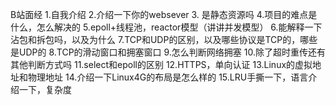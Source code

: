 B站面经
1.自我介绍
2.介绍一下你的websever
3. 是静态资源吗
4.项目的难点是什么，怎么解决的
5.epoll+线程池，reactor模型（讲讲并发模型）
6.能解释一下沾包和拆包吗，以及为什么
7.TCP和UDP的区别，以及哪些协议是TCP的，哪些是UDP的
8.TCP的滑动窗口和拥塞窗口
9.怎么判断网络拥塞
10.除了超时重传还有其他判断方式吗
11.select和epoll的区别
12.HTTPS，单向认证
13.Linux的虚拟地址和物理地址
14.介绍一下Linux4G的布局是怎么样的
15.LRU手撕一下，语言介绍一下，复杂度